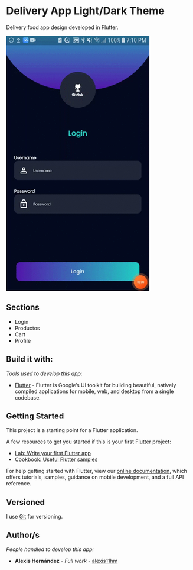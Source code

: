 # Delivery App Light/Dark Theme

Delivery food app design developed in Flutter.

![musicplayer](/images/deliveryapp.gif)

## Sections

* Login
* Productos
* Cart
* Profile

## Build it with:

_Tools used to develop this app:_

* [Flutter](https://flutter.dev/) - Flutter is Google’s UI toolkit for building beautiful, natively compiled applications for mobile, web, and desktop from a single codebase.


## Getting Started

This project is a starting point for a Flutter application.

A few resources to get you started if this is your first Flutter project:

- [Lab: Write your first Flutter app](https://flutter.dev/docs/get-started/codelab)
- [Cookbook: Useful Flutter samples](https://flutter.dev/docs/cookbook)

For help getting started with Flutter, view our
[online documentation](https://flutter.dev/docs), which offers tutorials,
samples, guidance on mobile development, and a full API reference.
## Versioned

I use [Git](https://git-scm.com/) for versioning.

## Author/s

_People handled to develop this app:_

* **Alexis Hernández** - *Full work* - [alexis11hm](https://github.com/alexis11hm)

